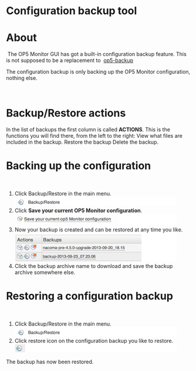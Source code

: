 # Configuration backup tool

# About

 The OP5 Monitor GUI has got a built-in configuration backup feature. This is not supposed to be a replacement to  [op5-backup](op5-backup)

The configuration backup is only backing up the OP5 Monitor configuration, nothing else.

 

# Backup/Restore actions

In the list of backups the first column is called **ACTIONS**. This is the functions you will find there, from the left to the right:
 View what files are included in the backup.
 Restore the backup
 Delete the backup.

# Backing up the configuration

 

1.  Click Backup/Restore in the main menu.
    ![](attachments/16482367/16679056.png)
2.  Click **Save your current OP5 Monitor configuration**.
    ![](attachments/16482367/16679057.png)
3.  Now your backup is created and can be restored at any time you like.
    ![](attachments/16482367/16679058.png)
4.  Click the backup archive name to download and save the backup archive somewhere else.



# Restoring a configuration backup

 

1.  Click Backup/Restore in the main menu.
    ![](attachments/16482367/16679056.png)
2.  Click restore icon on the configuration backup you like to restore. ![](attachments/16482367/16679055.png)

The backup has now been restored.

 

